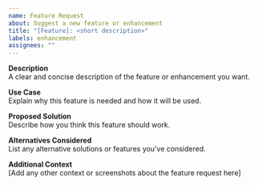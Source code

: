 ```yaml
---
name: Feature Request
about: Suggest a new feature or enhancement
title: "[Feature]: <short description>"
labels: enhancement
assignees: ""
---
```


**Description**  
A clear and concise description of the feature or enhancement you want.

**Use Case**  
Explain why this feature is needed and how it will be used.

**Proposed Solution**  
Describe how you think this feature should work.

**Alternatives Considered**  
List any alternative solutions or features you've considered.

**Additional Context**  
[Add any other context or screenshots about the feature request here]
